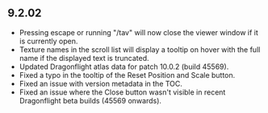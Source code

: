 ## 9.2.02

- Pressing escape or running "/tav" will now close the viewer window if it is currently open.
- Texture names in the scroll list will display a tooltip on hover with the full name if the displayed text is truncated.
- Updated Dragonflight atlas data for patch 10.0.2 (build 45569).
- Fixed a typo in the tooltip of the Reset Position and Scale button.
- Fixed an issue with version metadata in the TOC.
- Fixed an issue where the Close button wasn't visible in recent Dragonflight beta builds (45569 onwards).
